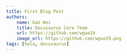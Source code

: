 ```yaml
---
title: First Blog Post
authors:
    name: Gao Wei
    title: Docusaurus Core Team
    url: https://github.com/wgao19
    image_url: https://github.com/wgao19.png
tags: [hola, docusaurus]
---
```


# 
